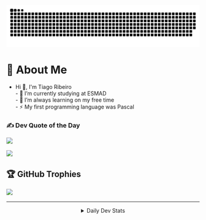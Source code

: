 <div align="center">
  <a href="https://tiagoribeiro.tech">
  <img  src="https://github.com/TiagoRibeiro25/TiagoRibeiro25/blob/main/resources/img/grid-snake.svg"
       alt="snake" /></a>
</div>

# 💫 About Me

- Hi 👋, I'm Tiago Ribeiro<br />- 🔭 I’m currently studying at ESMAD<br />- 🌱 I’m always learning on my free time<br />- ⚡ My first programming language was Pascal

### ✍️ Dev Quote of the Day

![](https://quotes-github-readme.vercel.app/api?type=horizontal&theme=tokyonight)

[![](https://visitcount.itsvg.in/api?id=TiagoRibeiro25&icon=2&color=0)](https://visitcount.itsvg.in)

## 🏆 GitHub Trophies
![](https://github-profile-trophy.vercel.app/?username=TiagoRibeiro25&theme=discord&no-frame=true&no-bg=true&margin-w=4)
<hr>
<details align="center"><summary>Daily Dev Stats</summary><p align="center"><a href="https://app.daily.dev/25gold25"><img src="https://api.daily.dev/devcards/9450917e6add4bcabe50e6c33a7e6c09.png?r=mfg" width="400" alt="Tiago's Dev Card"/></a></p></details>
